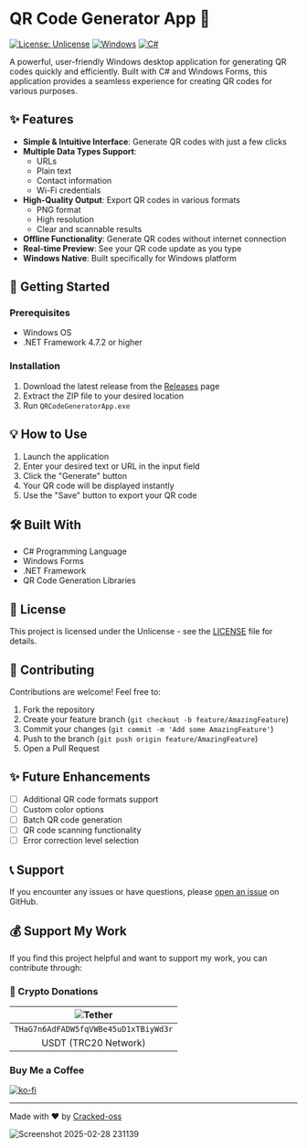# QR Code Generator App 🔲

[![License: Unlicense](https://img.shields.io/badge/license-Unlicense-blue.svg)](http://unlicense.org/)
[![Windows](https://img.shields.io/badge/Platform-Windows-blue.svg)](https://github.com/Cracked-oss/QRCodeGeneratorApp)
[![C#](https://img.shields.io/badge/Language-C%23-green.svg)](https://github.com/Cracked-oss/QRCodeGeneratorApp)

A powerful, user-friendly Windows desktop application for generating QR codes quickly and efficiently. Built with C# and Windows Forms, this application provides a seamless experience for creating QR codes for various purposes.

## ✨ Features

- **Simple & Intuitive Interface**: Generate QR codes with just a few clicks
- **Multiple Data Types Support**: 
  - URLs
  - Plain text
  - Contact information
  - Wi-Fi credentials
- **High-Quality Output**: Export QR codes in various formats
  - PNG format
  - High resolution
  - Clear and scannable results
- **Offline Functionality**: Generate QR codes without internet connection
- **Real-time Preview**: See your QR code update as you type
- **Windows Native**: Built specifically for Windows platform

## 🚀 Getting Started

### Prerequisites

- Windows OS
- .NET Framework 4.7.2 or higher

### Installation

1. Download the latest release from the [Releases](https://github.com/Cracked-oss/QRCodeGeneratorApp/releases) page
2. Extract the ZIP file to your desired location
3. Run `QRCodeGeneratorApp.exe`

## 💡 How to Use

1. Launch the application
2. Enter your desired text or URL in the input field
3. Click the "Generate" button
4. Your QR code will be displayed instantly
5. Use the "Save" button to export your QR code

## 🛠️ Built With

- C# Programming Language
- Windows Forms
- .NET Framework
- QR Code Generation Libraries

## 📝 License

This project is licensed under the Unlicense - see the [LICENSE](LICENSE.txt) file for details.

## 🤝 Contributing

Contributions are welcome! Feel free to:

1. Fork the repository
2. Create your feature branch (`git checkout -b feature/AmazingFeature`)
3. Commit your changes (`git commit -m 'Add some AmazingFeature'`)
4. Push to the branch (`git push origin feature/AmazingFeature`)
5. Open a Pull Request

## ✨ Future Enhancements

- [ ] Additional QR code formats support
- [ ] Custom color options
- [ ] Batch QR code generation
- [ ] QR code scanning functionality
- [ ] Error correction level selection

## 📞 Support

If you encounter any issues or have questions, please [open an issue](https://github.com/Cracked-oss/QRCodeGeneratorApp/issues) on GitHub.

## 💰 Support My Work

If you find this project helpful and want to support my work, you can contribute through:

### 💎 Crypto Donations
| ![Tether](https://img.shields.io/badge/Tether-50AF95?style=for-the-badge&logo=tether&logoColor=white) | 
|:---:|
| `THaG7n6AdFADW5fqVWBe45uD1xTBiyWd3r` |
| USDT (TRC20 Network) |


### Buy Me a Coffee
[![ko-fi](https://ko-fi.com/img/githubbutton_sm.svg)](https://ko-fi.com/hexcode64319)

---

Made with ❤️ by [Cracked-oss](https://github.com/Cracked-oss)


![Screenshot 2025-02-28 231139](https://github.com/user-attachments/assets/d773db31-010d-4c92-bc45-6c93b7b60fd2)
